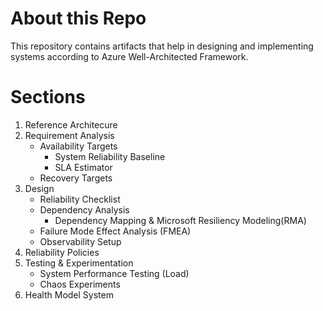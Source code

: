 # About this Repo
This repository contains artifacts that help in designing and implementing systems according to Azure Well-Architected Framework. 

# Sections

1. Reference Architecure 
2. Requirement Analysis
   - Availability Targets
     - System Reliability Baseline 
     - SLA Estimator
   - Recovery Targets
3. Design
   - Reliability Checklist
   - Dependency Analysis
     - Dependency Mapping & Microsoft Resiliency Modeling(RMA)
   - Failure Mode Effect Analysis (FMEA)
   - Observability Setup
4. Reliability Policies
5. Testing & Experimentation
   - System Performance Testing (Load)
   - Chaos Experiments
7. Health Model System
